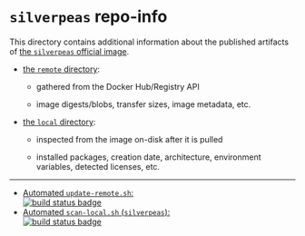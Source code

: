 # `silverpeas` repo-info

This directory contains additional information about the published artifacts of [the `silverpeas` official image](https://hub.docker.com/_/silverpeas/).

-	[the `remote` directory](remote/):

	-	gathered from the Docker Hub/Registry API

	-	image digests/blobs, transfer sizes, image metadata, etc.

-	[the `local` directory](local/):

	-	inspected from the image on-disk after it is pulled

	-	installed packages, creation date, architecture, environment variables, detected licenses, etc.

---

-	[Automated `update-remote.sh`:  
	![build status badge](https://doi-janky.infosiftr.net/job/repo-info/job/remote/badge/icon)](https://doi-janky.infosiftr.net/job/repo-info/job/remote/)
-	[Automated `scan-local.sh` (`silverpeas`):  
	![build status badge](https://doi-janky.infosiftr.net/job/repo-info/job/local/job/silverpeas/badge/icon)](https://doi-janky.infosiftr.net/job/repo-info/job/local/job/silverpeas)
